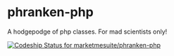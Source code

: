 phranken-php
============

A hodgepodge of php classes. For mad scientists only!

[ ![Codeship Status for marketmesuite/phranken-php](https://www.codeship.io/projects/308f69c0-038a-0131-44f7-7a21362516e6/status?branch=master)](https://www.codeship.io/projects/7170)
